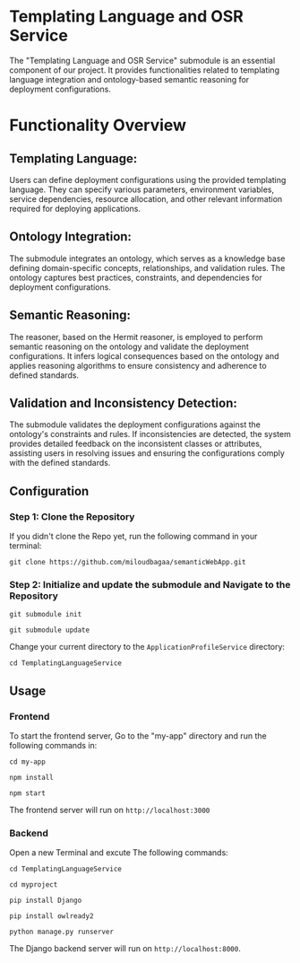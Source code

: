 # Templating Language and OSR Service

The "Templating Language and OSR Service" submodule is an essential component of our project. It provides functionalities related to templating language integration and ontology-based semantic reasoning for deployment configurations.

# Functionality Overview

## Templating Language: 
Users can define deployment configurations using the provided templating language. They can specify various parameters, environment variables, service dependencies, resource allocation, and other relevant information required for deploying applications.

## Ontology Integration: 
The submodule integrates an ontology, which serves as a knowledge base defining domain-specific concepts, relationships, and validation rules. The ontology captures best practices, constraints, and dependencies for deployment configurations.

## Semantic Reasoning: 
The reasoner, based on the Hermit reasoner, is employed to perform semantic reasoning on the ontology and validate the deployment configurations. It infers logical consequences based on the ontology and applies reasoning algorithms to ensure consistency and adherence to defined standards.

## Validation and Inconsistency Detection: 
The submodule validates the deployment configurations against the ontology's constraints and rules. If inconsistencies are detected, the system provides detailed feedback on the inconsistent classes or attributes, assisting users in resolving issues and ensuring the configurations comply with the defined standards.

## Configuration

### Step 1: Clone the Repository

If you didn't clone the Repo yet, run the following command in your terminal:

`git clone https://github.com/miloudbagaa/semanticWebApp.git`

### Step 2: Initialize and update the submodule and Navigate to the Repository

`git submodule init`

`git submodule update`

Change your current directory to the `ApplicationProfileService` directory:

`cd TemplatingLanguageService`

## Usage

### Frontend

To start the frontend server, Go to the "my-app" directory and run the following commands in:

`cd my-app`

`npm install`

`npm start`

The frontend server will run on `http://localhost:3000`

### Backend

Open a new Terminal and excute The following commands:

`cd TemplatingLanguageService`

`cd myproject`

`pip install Django`

`pip install owlready2`

`python manage.py runserver`

The Django backend server will run on `http://localhost:8000`.